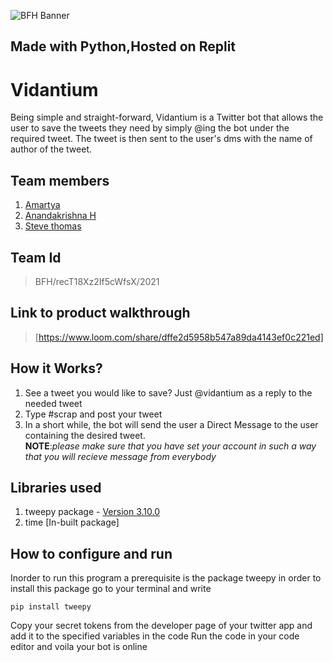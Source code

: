 ![BFH Banner](https://trello-attachments.s3.amazonaws.com/542e9c6316504d5797afbfb9/542e9c6316504d5797afbfc1/39dee8d993841943b5723510ce663233/Frame_19.png)
## __Made with Python__,__Hosted on Replit__
# Vidantium
Being simple and straight-forward, Vidantium is a Twitter bot that allows the user to save the tweets they need by simply @ing the bot under the required tweet. The tweet is then sent to the user's dms with the name of author of the tweet.
## Team members
1. [Amartya](https://github.com/am4rtya)
2. [Anandakrishna H](https://github.com/lmntrx010)
3. [Steve thomas](https://github.com/Flame338)
## Team Id
>BFH/recT18Xz2If5cWfsX/2021
## Link to product walkthrough
>[https://www.loom.com/share/dffe2d5958b547a89da4143ef0c221ed]
## How it Works?
1. See a tweet you would like to save? Just @vidantium as a reply to the needed tweet
2. Type #scrap and post your tweet
3. In a short while, the bot will send the user a Direct Message to the user containing the desired tweet.  
   __NOTE__:_please make sure that you have set your account in such a way that you will recieve message from everybody_
## Libraries used
1. tweepy package - [Version 3.10.0](https://docs.tweepy.org/en/latest/install.html)
2. time [In-built package]
## How to configure and run
Inorder to run this program a prerequisite is the package tweepy in order to install this package go to your terminal and write
```terminal
pip install tweepy
```
Copy your secret tokens from the developer page of your twitter app and add it to the specified variables in the code
Run the code in your code editor and voila your bot is online
                                                                
                                                               
                                                              
